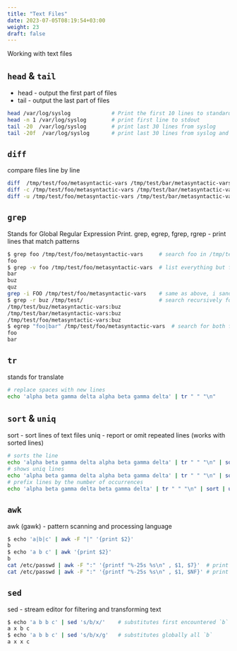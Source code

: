 ```yaml
---
title: "Text Files"
date: 2023-07-05T08:19:54+03:00
weight: 23
draft: false
---
```


Working with text files

## `head` & `tail`

* head - output the first part of files
* tail - output the last part of files

```bash
head /var/log/syslog             # Print the first 10 lines to standard output
head -n 1 /var/log/syslog        # print first line to stdout
tail -20  /var/log/syslog        # print last 30 lines from syslog
tail -20f  /var/log/syslog       # print last 30 lines from syslog and follow
```

## `diff`

compare files line by line

```bash
diff  /tmp/test/foo/metasyntactic-vars /tmp/test/bar/metasyntactic-vars
diff -c /tmp/test/foo/metasyntactic-vars /tmp/test/bar/metasyntactic-vars  # context
diff -u /tmp/test/foo/metasyntactic-vars /tmp/test/bar/metasyntactic-vars  # unified
```

## `grep`

Stands for Global Regular Expression Print. grep, egrep, fgrep, rgrep - print lines that match patterns

```bash
$ grep foo /tmp/test/foo/metasyntactic-vars     # search foo in /tmp/test/foo/metasyntactic-vars file
foo
$ grep -v foo /tmp/test/foo/metasyntactic-vars  # list everything but foo in /tmp/test/foo/metasyntactic-vars file
bar
buz
quz
grep -i FOO /tmp/test/foo/metasyntactic-vars    # same as above, i sands for ignore case
$ grep -r buz /tmp/test/                        # search recursively for buz in all files from /tmp/test dir
/tmp/test/buz/metasyntactic-vars:buz
/tmp/test/bar/metasyntactic-vars:buz
/tmp/test/foo/metasyntactic-vars:buz
$ egrep "foo|bar" /tmp/test/foo/metasyntactic-vars  # search for both foo and bar in file
foo
bar
```

## `tr`

stands for translate

```bash
# replace spaces with new lines
echo 'alpha beta gamma delta alpha beta gamma delta' | tr " " "\n"
```

## `sort` & `uniq`

sort - sort lines of text files uniq - report or omit repeated lines \(works with sorted lines\)

```bash
# sorts the line
echo 'alpha beta gamma delta alpha beta gamma delta' | tr " " "\n" | sort
# shows uniq lines
echo 'alpha beta gamma delta alpha beta gamma delta' | tr " " "\n" | sort | uniq
# prefix lines by the number of occurrences
echo 'alpha beta gamma delta beta gamma delta' | tr " " "\n" | sort | uniq -c
```

## `awk`

awk \(gawk\) - pattern scanning and processing language

```bash
$ echo 'a|b|c' | awk -F "|" '{print $2}'
b
$ echo 'a b c' | awk '{print $2}'
b
cat /etc/passwd | awk -F ":" '{printf "%-25s %s\n" , $1, $7}'  # print user and shell
cat /etc/passwd | awk -F ":" '{printf "%-25s %s\n" , $1, $NF}' # print user and shell $NF is the last column
```

## `sed`

sed - stream editor for filtering and transforming text

```bash
$ echo 'a b b c' | sed 's/b/x/'    # substitutes first encountered `b`
a x b c
$ echo 'a b b c' | sed 's/b/x/g'   # substitutes globally all `b`
a x x c
```
